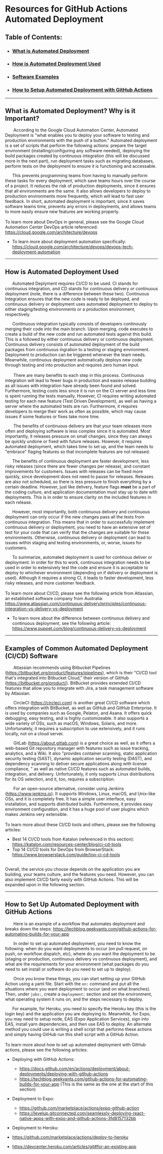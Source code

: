 # Resources for GitHub Actions Automated Deployment

## Table of Contents:
 - ### [What is Automated Deployment](#what-is-automated-deployment-why-is-it-important)
 - ### [How is Automated Deployment Used](#how-is-automated-deployment-used)
 - ### [Software Examples](#examples-of-common-automated-deployment-cicd-software)
 - ### [How to Setup Automated Deployment with GitHub Actions](#how-to-set-up-automated-deployment-with-github-actions)
_____

 ## What is Automated Deployment? Why is it Important?
 
&nbsp;&nbsp;&nbsp;&nbsp;&nbsp;&nbsp; According to the Google Cloud Automation Center, Automated Deployment is "what enables you to deploy your software to testing and production environments with the push of a button." Automated deployment is a set of scripts that perform the following actions: prepare the target environment (installing/configuring any software needed), deploying the build packages created by continuous integration (this will be discussed more in the next part), run deployment tasks such as migrating databases, perform tests on the deployment to ensure it is functioning and accessable.

&nbsp;&nbsp;&nbsp;&nbsp;&nbsp;&nbsp;This prevents programming teams from having to manually perform these tasks for every deployment, which save teams hours over the course of a project. It reduces the risk of production deployments, since it ensures that all environments are the same. It also allows developers to deploy to production environments more frequently, which will lead to fast user feedback. In short, automated deployment is important, since it saves software teams time, prevents any errors in deployments, and allows teams to more easily ensure new features are working properly.
 <br>
 <br>
  To learn more about DevOps in general, please see the Google Cloud Automation Center DevOps article referenced: https://cloud.google.com/architecture/devops
 - To learn more about deployment automation specifically: https://cloud.google.com/architecture/devops/devops-tech-deployment-automation
 
 ______
 
 ## How is Automated Deployment Used
 
&nbsp;&nbsp;&nbsp;&nbsp;&nbsp;&nbsp;Automated Deplyment requires CI/CD to be used. CI stands for continuous integration, and CD stands for continuous delivery _or_ continuous deployment (note, there is a difference between these two). Continuous Integration ensures that the new code is ready to be deployed, and continuous delivery or deployment uses automated deployment to deploy to either staging/testing environments or a production environment, respectively.
 
&nbsp;&nbsp;&nbsp;&nbsp;&nbsp;&nbsp;Continuous integration typically consists of developers continously merging their code into the main branch. Upon merging, code executes to create a build of the new code and run automated tests against this build. This is a followed by either continuous delivery or continuous deployment. Continuous delivery consists of automated deployment of the build packages from continuous ingration to a testing or staging environment. Deployment to production can be triggered whenever the team needs. Meanwhile, continuous deployment automatically deploys new code through testing and into production and requires zero human input. 
 <br>
 <br>
&nbsp;&nbsp;&nbsp;&nbsp;&nbsp;&nbsp; There are many benefits to each step in this process. Continuous integration will lead to fewer bugs in production and easies release building as all issues with integration have already been found and solved. Furthermore, testing costs less since it is run on the CI server and less time is spent running the tests manually. However, CI requires writing automated testing for each new feature (Test Driven Development), as well as having a server where the automated tests are run. Furthermore, it requires developers to merge their work as often as possible, which may cause issues if some features or fixes take more time.

&nbsp;&nbsp;&nbsp;&nbsp;&nbsp;&nbsp; The benefits of continuous delivery are that your team releases more often and deploying software is less complex since it is automated. Most importantly, it releases pressure on small changes, since they can always be quickly undone or fixed with future releases. However, it requires automated deployment, which takes time to set up, and the team needs to "embrace" flaging features so that incomplete features are not released. 

&nbsp;&nbsp;&nbsp;&nbsp;&nbsp;&nbsp;The benefits of continuous deployment are faster development, less risky releases (since there are fewer changes per release), and constant improvements for customers. Issues with releases can be fixed more quickly, since development does not need to pause for releases. Releases are also not scheduled, so there is less pressure to finish everything by a certain deadline. However, just like delivery, feature flags **must** be a part of the coding culture, and application documentation must stay up to date with deployments. This is in order to ensure clarity on the included features in each release.

&nbsp;&nbsp;&nbsp;&nbsp;&nbsp;&nbsp;However, most importantly, both continuous delivery and continuous deployment can only occur if the new changes pass all the tests from continuous integration. This means that in order to successfully implement continuous delivery or deployment, you need to have an extensive set of test for your code that can verify that the changes are suitable for these environments. Otherwise, continuous delivery or deployment can lead to issues within staging and testing environments, or, worse, issues for customers.
 
&nbsp;&nbsp;&nbsp;&nbsp;&nbsp;&nbsp;To summarize, automated deployment is used for continous deliver or deployment. In order for this to work, continuous integration needs to be used in order to extensively test the code and ensure it is acceptable to deploy to whichever environment (depending on if delivery or deployment is used). Although it requires a strong CI, it leads to faster development, less risky releases, and more customer feedback. 
 <br>
 <br>
To learn more about CI/CD, please see the following article from Atlassian, an established software company from Australia: https://www.atlassian.com/continuous-delivery/principles/continuous-integration-vs-delivery-vs-deployment
 - To learn more about the difference between continuous delivery and continuous deployment, see the following article: https://www.puppet.com/blog/continuous-delivery-vs-deployment

______

 ## Examples of Common Automated Deployment (CI/CD) Software
 
&nbsp;&nbsp;&nbsp;&nbsp;&nbsp;&nbsp; Atlassian recommends using Bitbucket Pipelines (https://bitbucket.org/product/features/pipelines), which is their "CI/CD tool that's integrated into Bitbucket Cloud," their version of GitHub (https://bitbucket.org/product/). BitBucket provides extended CI/CD features that allow you to integrate with Jira, a task management software by Atlassian. 

&nbsp;&nbsp;&nbsp;&nbsp;&nbsp;&nbsp; CircleCI (https://circleci.com) is another great CI/CD software which offers integration with BitBucket, as well as GitHub and GitHub Enterprise. It is used by companies such as Google, Pelaton, and Asana. It offers quick debugging, easy testing, and is highly customizeable. It also supports a wide variety of OSs, such as macOS, Windows, Solaris, and more. Unfortunately, it requires a subscription to use extensively, and it runs locally, not on a cloud server.

&nbsp;&nbsp;&nbsp;&nbsp;&nbsp;&nbsp; GitLab (https://about.gitlab.com) is a great choice as well, as it offers a web-based Git repository manager with features such as issue tracking, analytics, and a Wiki. It also "provides container scanning, static application security testing (SAST), dynamic application security testing (DAST), and dependency scanning to deliver secure applications along with license compliance, " as well as native CI/CD features such as automated builds, integration, and delivery. Unfortunately, it only supports Linux distributions for its OS selection, and it, too, requires a subscription.

&nbsp;&nbsp;&nbsp;&nbsp;&nbsp;&nbsp; For an open-source alternative, consider using Jenkins (https://www.jenkins.io). It supports Windows, Linux, macOS, and Unix-like OSs, and it is completely free. It has a simple user interface, easy installation, and supports distributed builds. Furthermore, it provides easy environment configuration, and it has a huge pool of user plugins which makes Jenkins very extensible.
<br>
<br>
To learn more about these CI/CD tools and others, please see the following articles: 
- Best 14 CI/CD tools from Katalon (referenced in this section): https://katalon.com/resources-center/blog/ci-cd-tools
- Top 14 CI/CD tools for DevOps from BrowserStack: https://www.browserstack.com/guide/top-ci-cd-tools

<br>
Overall, the service you choose depends on the application you are building, your teams culture, and the features you need. However, you can also implement CI/CD fairly easily with GitHub Actions. This will be expanded upon in the following section.

____

 ## How to Set Up Automated Deployment with GitHub Actions
 
&nbsp;&nbsp;&nbsp;&nbsp;&nbsp;&nbsp; Here is an example of a workflow that automates deployment and breaks down the steps: https://techblog.geekyants.com/github-actions-for-automating-builds-for-your-app
 
&nbsp;&nbsp;&nbsp;&nbsp;&nbsp;&nbsp; In order to set up automated deployment, you need to know the following: when do you want deployments to occur (on pull request, on push, on workflow dispatch, etc), where do you want the deployment to be (staging or production, continuous delivery vs continuous deployment), and what are the requirements for your environment (what packages do you need to set install or software do you need to set up to deploy).

&nbsp;&nbsp;&nbsp;&nbsp;&nbsp;&nbsp; Once you know these things, you can start setting up your GitHub Action using a yaml file. Start with the `on:` command and put all the situations where you want deployment to occur (and on what branches). Then, under `jobs:`, create a `deployment:` section and set the environment, what operating system it runs on, and the steps necessary to deploy.

&nbsp;&nbsp;&nbsp;&nbsp;&nbsp;&nbsp;For example, for Heroku, you need to specify the Heroku key (this is the login key) and the application you are deploying to. Meanwhile, for Expo, you may need to setup node, EAS (Expo Application Services), sign into EAS, install yarn dependencies, and then use EAS to deploy. An alternate method you could use is writing a shell script that performs these actions and simply having GitHub run this shell script with a GitHub Action.
 <br>
 <br>
 To learn more about how to set up automated deployment with GitHub actions, please see the following articles:
 
 - Deploying with GitHub Actions: 
   - https://docs.github.com/en/actions/deployment/about-deployments/deploying-with-github-actions
   - https://techblog.geekyants.com/github-actions-for-automating-builds-for-your-app (This is the same as the one at the start of this section)
 
 - Deployment to Expo: 
   - https://github.com/marketplace/actions/expo-github-action
   - https://levelup.gitconnected.com/seamlessly-deploying-react-native-apps-with-expo-and-github-actions-3fd8157132bb

 - Deployment to Heroku:
  - https://github.com/marketplace/actions/deploy-to-heroku
  - https://devcenter.heroku.com/articles/git#for-an-existing-app
